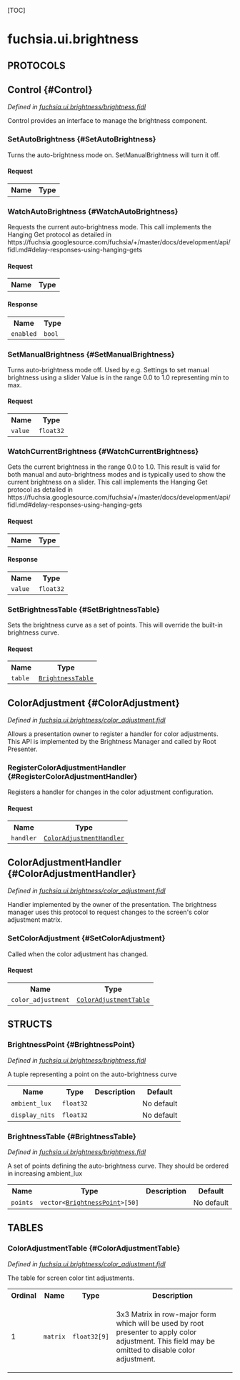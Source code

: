 [TOC]

# fuchsia.ui.brightness


## **PROTOCOLS**

## Control {#Control}
*Defined in [fuchsia.ui.brightness/brightness.fidl](https://fuchsia.googlesource.com/fuchsia/+/master/sdk/fidl/fuchsia.ui.brightness/brightness.fidl#13)*

<p>Control provides an interface to manage the brightness component.</p>

### SetAutoBrightness {#SetAutoBrightness}

<p>Turns the auto-brightness mode on.
SetManualBrightness will turn it off.</p>

#### Request
<table>
    <tr><th>Name</th><th>Type</th></tr>
    </table>



### WatchAutoBrightness {#WatchAutoBrightness}

<p>Requests the current auto-brightness mode.
This call implements the Hanging Get protocol as detailed in
https://fuchsia.googlesource.com/fuchsia/+/master/docs/development/api/fidl.md#delay-responses-using-hanging-gets</p>

#### Request
<table>
    <tr><th>Name</th><th>Type</th></tr>
    </table>


#### Response
<table>
    <tr><th>Name</th><th>Type</th></tr>
    <tr>
            <td><code>enabled</code></td>
            <td>
                <code>bool</code>
            </td>
        </tr></table>

### SetManualBrightness {#SetManualBrightness}

<p>Turns auto-brightness mode off.
Used by e.g. Settings to set manual brightness using a slider
Value is in the range 0.0 to 1.0 representing min to max.</p>

#### Request
<table>
    <tr><th>Name</th><th>Type</th></tr>
    <tr>
            <td><code>value</code></td>
            <td>
                <code>float32</code>
            </td>
        </tr></table>



### WatchCurrentBrightness {#WatchCurrentBrightness}

<p>Gets the current brightness in the range 0.0 to 1.0.
This result is valid for both manual and auto-brightness modes and is typically used
to show the current brightness on a slider.
This call implements the Hanging Get protocol as detailed in
https://fuchsia.googlesource.com/fuchsia/+/master/docs/development/api/fidl.md#delay-responses-using-hanging-gets</p>

#### Request
<table>
    <tr><th>Name</th><th>Type</th></tr>
    </table>


#### Response
<table>
    <tr><th>Name</th><th>Type</th></tr>
    <tr>
            <td><code>value</code></td>
            <td>
                <code>float32</code>
            </td>
        </tr></table>

### SetBrightnessTable {#SetBrightnessTable}

<p>Sets the brightness curve as a set of points.
This will override the built-in brightness curve.</p>

#### Request
<table>
    <tr><th>Name</th><th>Type</th></tr>
    <tr>
            <td><code>table</code></td>
            <td>
                <code><a class='link' href='#BrightnessTable'>BrightnessTable</a></code>
            </td>
        </tr></table>



## ColorAdjustment {#ColorAdjustment}
*Defined in [fuchsia.ui.brightness/color_adjustment.fidl](https://fuchsia.googlesource.com/fuchsia/+/master/sdk/fidl/fuchsia.ui.brightness/color_adjustment.fidl#11)*

<p>Allows a presentation owner to register a handler for color adjustments.
This API is implemented by the Brightness Manager and
called by Root Presenter.</p>

### RegisterColorAdjustmentHandler {#RegisterColorAdjustmentHandler}

<p>Registers a handler for changes in the color adjustment configuration.</p>

#### Request
<table>
    <tr><th>Name</th><th>Type</th></tr>
    <tr>
            <td><code>handler</code></td>
            <td>
                <code><a class='link' href='#ColorAdjustmentHandler'>ColorAdjustmentHandler</a></code>
            </td>
        </tr></table>



## ColorAdjustmentHandler {#ColorAdjustmentHandler}
*Defined in [fuchsia.ui.brightness/color_adjustment.fidl](https://fuchsia.googlesource.com/fuchsia/+/master/sdk/fidl/fuchsia.ui.brightness/color_adjustment.fidl#19)*

<p>Handler implemented by the owner of the presentation.
The brightness manager uses this protocol to request changes to the
screen's color adjustment matrix.</p>

### SetColorAdjustment {#SetColorAdjustment}

<p>Called when the color adjustment  has changed.</p>

#### Request
<table>
    <tr><th>Name</th><th>Type</th></tr>
    <tr>
            <td><code>color_adjustment</code></td>
            <td>
                <code><a class='link' href='#ColorAdjustmentTable'>ColorAdjustmentTable</a></code>
            </td>
        </tr></table>





## **STRUCTS**

### BrightnessPoint {#BrightnessPoint}
*Defined in [fuchsia.ui.brightness/brightness.fidl](https://fuchsia.googlesource.com/fuchsia/+/master/sdk/fidl/fuchsia.ui.brightness/brightness.fidl#42)*



<p>A tuple representing a point on the auto-brightness curve</p>


<table>
    <tr><th>Name</th><th>Type</th><th>Description</th><th>Default</th></tr><tr>
            <td><code>ambient_lux</code></td>
            <td>
                <code>float32</code>
            </td>
            <td></td>
            <td>No default</td>
        </tr><tr>
            <td><code>display_nits</code></td>
            <td>
                <code>float32</code>
            </td>
            <td></td>
            <td>No default</td>
        </tr>
</table>

### BrightnessTable {#BrightnessTable}
*Defined in [fuchsia.ui.brightness/brightness.fidl](https://fuchsia.googlesource.com/fuchsia/+/master/sdk/fidl/fuchsia.ui.brightness/brightness.fidl#49)*



<p>A set of points defining the auto-brightness curve.
They should be ordered in increasing ambient_lux</p>


<table>
    <tr><th>Name</th><th>Type</th><th>Description</th><th>Default</th></tr><tr>
            <td><code>points</code></td>
            <td>
                <code>vector&lt;<a class='link' href='#BrightnessPoint'>BrightnessPoint</a>&gt;[50]</code>
            </td>
            <td></td>
            <td>No default</td>
        </tr>
</table>





## **TABLES**

### ColorAdjustmentTable {#ColorAdjustmentTable}


*Defined in [fuchsia.ui.brightness/color_adjustment.fidl](https://fuchsia.googlesource.com/fuchsia/+/master/sdk/fidl/fuchsia.ui.brightness/color_adjustment.fidl#25)*

<p>The table for screen color tint adjustments.</p>


<table>
    <tr><th>Ordinal</th><th>Name</th><th>Type</th><th>Description</th></tr>
    <tr>
            <td>1</td>
            <td><code>matrix</code></td>
            <td>
                <code>float32[9]</code>
            </td>
            <td><p>3x3 Matrix in row-major form which will be used by root presenter
to apply color adjustment.
This field may be omitted to disable color adjustment.</p>
</td>
        </tr></table>









